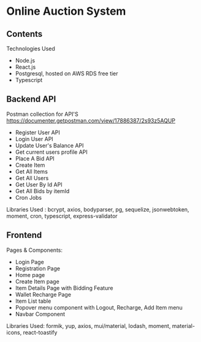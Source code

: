 # Online Auction System

## Contents
Technologies Used
 - Node.js
 - React.js
 - Postgresql, hosted on AWS RDS free tier
 - Typescript


## Backend API
Postman collection for API'S https://documenter.getpostman.com/view/17886387/2s93z5AQUP

- Register User API
- Login User API
- Update User's Balance API
- Get current users profile API
- Place A Bid API
- Create Item
- Get All Items
- Get All Users
- Get User By Id API
- Get All Bids by itemId
- Cron Jobs

Libraries Used : bcrypt, axios, bodyparser, pg, sequelize, jsonwebtoken, moment, cron, typescript, express-validator

## Frontend

Pages & Components: 
- Login Page
- Registration Page
- Home page 
- Create Item page 
- Item Details Page with Bidding Feature
- Wallet Recharge Page
- Item List table
- Popover menu component with Logout, Recharge, Add Item menu
- Navbar Component

Libraries Used: formik, yup, axios, mui/material, lodash, moment, material-icons, react-toastify